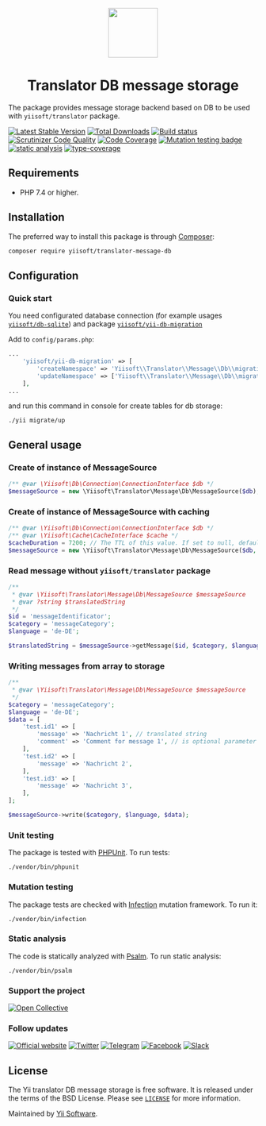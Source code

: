 <p align="center">
    <a href="https://github.com/yiisoft" target="_blank">
        <img src="https://github.com/yiisoft.png" height="100px">
    </a>
</p>
<h1 align="center">Translator DB message storage</h1>

The package provides message storage backend based on DB to be used with `yiisoft/translator` package.

[![Latest Stable Version](https://poser.pugx.org/yiisoft/translator-message-db/v/stable.png)](https://packagist.org/packages/yiisoft/translator-message-db)
[![Total Downloads](https://poser.pugx.org/yiisoft/translator-message-db/downloads.png)](https://packagist.org/packages/yiisoft/translator-message-db)
[![Build status](https://github.com/yiisoft/translator-message-db/workflows/build/badge.svg)](https://github.com/yiisoft/translator-message-db/actions?query=workflow%3Abuild)
[![Scrutinizer Code Quality](https://scrutinizer-ci.com/g/yiisoft/translator-message-db/badges/quality-score.png?b=master)](https://scrutinizer-ci.com/g/yiisoft/translator-message-db/?branch=master)
[![Code Coverage](https://scrutinizer-ci.com/g/yiisoft/translator-message-db/badges/coverage.png?b=master)](https://scrutinizer-ci.com/g/yiisoft/translator-message-db/?branch=master)
[![Mutation testing badge](https://img.shields.io/endpoint?style=flat&url=https%3A%2F%2Fbadge-api.stryker-mutator.io%2Fgithub.com%2Fyiisoft%2Ftranslator-message-db%2Fmaster)](https://dashboard.stryker-mutator.io/reports/github.com/yiisoft/translator-message-db/master)
[![static analysis](https://github.com/yiisoft/translator-message-db/workflows/static%20analysis/badge.svg)](https://github.com/yiisoft/translator-message-db/actions?query=workflow%3A%22static+analysis%22)
[![type-coverage](https://shepherd.dev/github/yiisoft/translator-message-db/coverage.svg)](https://shepherd.dev/github/yiisoft/translator-message-db)

## Requirements

- PHP 7.4 or higher.

## Installation

The preferred way to install this package is through [Composer](https://getcomposer.org/download/):
```bash
composer require yiisoft/translator-message-db
```

## Configuration

### Quick start

You need configurated database connection (for example usages [`yiisoft/db-sqlite`](https://github.com/yiisoft/db-sqlite)) and package [`yiisoft/yii-db-migration`](https://github.com/yiisoft/yii-db-migration)

Add to `config/params.php`:
```php
...
    'yiisoft/yii-db-migration' => [
        'createNamespace' => 'Yiisoft\\Translator\\Message\\Db\\migrations',
        'updateNamespace' => ['Yiisoft\\Translator\\Message\\Db\\migrations'],
    ],
...
```
and run this command in console for create tables for db storage:
```shell
./yii migrate/up
```

## General usage

### Create of instance of MessageSource
```php
/** @var \Yiisoft\Db\Connection\ConnectionInterface $db */
$messageSource = new \Yiisoft\Translator\Message\Db\MessageSource($db);
```

### Create of instance of MessageSource with caching
```php
/** @var \Yiisoft\Db\Connection\ConnectionInterface $db */
/** @var \Yiisoft\Cache\CacheInterface $cache */
$cacheDuration = 7200; // The TTL of this value. If set to null, default value is used - 3600
$messageSource = new \Yiisoft\Translator\Message\Db\MessageSource($db, $cache, $cacheDuration);
```

### Read message without `yiisoft/translator` package
```php
/** 
 * @var \Yiisoft\Translator\Message\Db\MessageSource $messageSource
 * @var ?string $translatedString
 */
$id = 'messageIdentificator';
$category = 'messageCategory';
$language = 'de-DE';

$translatedString = $messageSource->getMessage($id, $category, $language);
```

### Writing messages from array to storage
```php
/** 
 * @var \Yiisoft\Translator\Message\Db\MessageSource $messageSource
 */
$category = 'messageCategory';
$language = 'de-DE';
$data = [
    'test.id1' => [
        'message' => 'Nachricht 1', // translated string
        'comment' => 'Comment for message 1', // is optional parameter for save extra metadata
    ],
    'test.id2' => [
        'message' => 'Nachricht 2',
    ],
    'test.id3' => [
        'message' => 'Nachricht 3',
    ],
];

$messageSource->write($category, $language, $data);
```

### Unit testing

The package is tested with [PHPUnit](https://phpunit.de/). To run tests:

```shell
./vendor/bin/phpunit
```

### Mutation testing

The package tests are checked with [Infection](https://infection.github.io/) mutation framework. To run it:

```shell
./vendor/bin/infection
```

### Static analysis

The code is statically analyzed with [Psalm](https://psalm.dev/). To run static analysis:

```shell
./vendor/bin/psalm
```

### Support the project

[![Open Collective](https://img.shields.io/badge/Open%20Collective-sponsor-7eadf1?logo=open%20collective&logoColor=7eadf1&labelColor=555555)](https://opencollective.com/yiisoft)

### Follow updates

[![Official website](https://img.shields.io/badge/Powered_by-Yii_Framework-green.svg?style=flat)](https://www.yiiframework.com/)
[![Twitter](https://img.shields.io/badge/twitter-follow-1DA1F2?logo=twitter&logoColor=1DA1F2&labelColor=555555?style=flat)](https://twitter.com/yiiframework)
[![Telegram](https://img.shields.io/badge/telegram-join-1DA1F2?style=flat&logo=telegram)](https://t.me/yii3en)
[![Facebook](https://img.shields.io/badge/facebook-join-1DA1F2?style=flat&logo=facebook&logoColor=ffffff)](https://www.facebook.com/groups/yiitalk)
[![Slack](https://img.shields.io/badge/slack-join-1DA1F2?style=flat&logo=slack)](https://yiiframework.com/go/slack)

## License

The Yii translator DB message storage is free software. It is released under the terms of the BSD License.
Please see [`LICENSE`](./LICENSE.md) for more information.

Maintained by [Yii Software](https://www.yiiframework.com/).
